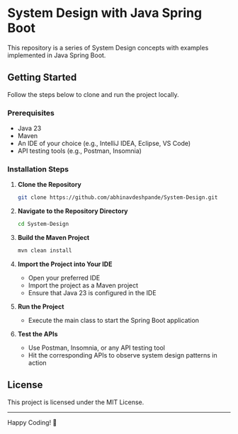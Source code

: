 # System Design with Java Spring Boot

This repository is a series of System Design concepts with examples implemented in Java Spring Boot.

## Getting Started

Follow the steps below to clone and run the project locally.

### Prerequisites
- Java 23
- Maven
- An IDE of your choice (e.g., IntelliJ IDEA, Eclipse, VS Code)
- API testing tools (e.g., Postman, Insomnia)

### Installation Steps

1. **Clone the Repository**  
   ```sh
   git clone https://github.com/abhinavdeshpande/System-Design.git
   ```

2. **Navigate to the Repository Directory**  
   ```sh
   cd System-Design
   ```

3. **Build the Maven Project**  
   ```sh
   mvn clean install
   ```

4. **Import the Project into Your IDE**
   - Open your preferred IDE
   - Import the project as a Maven project
   - Ensure that Java 23 is configured in the IDE

5. **Run the Project**
   - Execute the main class to start the Spring Boot application

6. **Test the APIs**
   - Use Postman, Insomnia, or any API testing tool
   - Hit the corresponding APIs to observe system design patterns in action

## License
This project is licensed under the MIT License.

---
Happy Coding! 🚀

